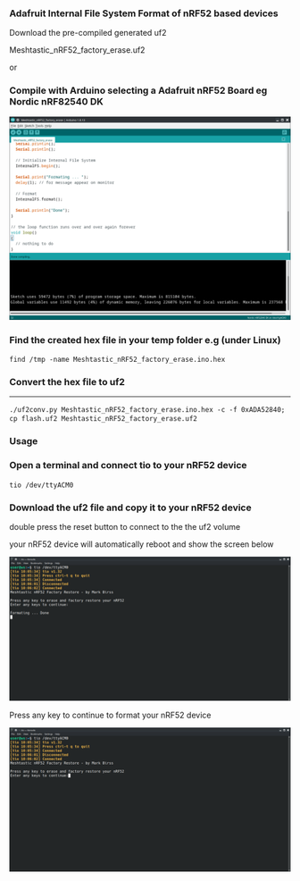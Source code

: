 
### Adafruit Internal File System Format of nRF52 based devices

Download the pre-compiled generated uf2 

Meshtastic_nRF52_factory_erase.uf2

or


### Compile with Arduino selecting a Adafruit nRF52 Board eg Nordic nRF82540 DK

![Screenshot_20220506_225929](Screenshot_20220506_225929.png)

### Find the created hex file in your temp folder e.g (under Linux)

```
find /tmp -name Meshtastic_nRF52_factory_erase.ino.hex
```

### Convert the hex file to uf2
______________________________________
```
./uf2conv.py Meshtastic_nRF52_factory_erase.ino.hex -c -f 0xADA52840; cp flash.uf2 Meshtastic_nRF52_factory_erase.uf2
```

### Usage

### Open a terminal and connect tio to your nRF52 device
```
tio /dev/ttyACM0
```


### Download the uf2 file and copy it to your nRF52 device

double press the reset button to connect to the the uf2 volume

your nRF52 device will automatically reboot and show the screen below

![Screenshot_20220328_100628](Screenshot_20220328_100628.png)

Press any key to continue to format your nRF52 device

![Screenshot_20220328_100609](Screenshot_20220328_100609.png)


